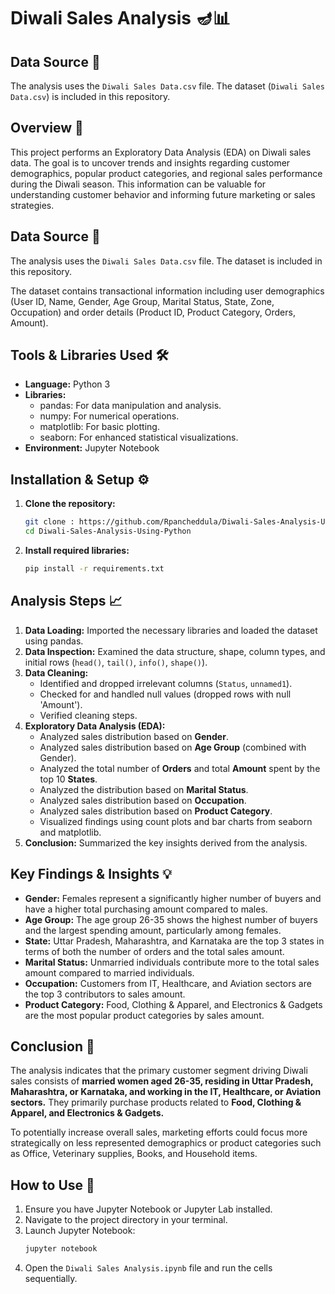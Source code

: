 # Diwali Sales Analysis 🪔📊

## Data Source 💾

The analysis uses the `Diwali Sales Data.csv` file.
The dataset (`Diwali Sales Data.csv`) is included in this repository.

## Overview 📝

This project performs an Exploratory Data Analysis (EDA) on Diwali sales data. The goal is to uncover trends and insights regarding customer demographics, popular product categories, and regional sales performance during the Diwali season. This information can be valuable for understanding customer behavior and informing future marketing or sales strategies.

## Data Source 💾

The analysis uses the `Diwali Sales Data.csv` file. The dataset is included in this repository.

The dataset contains transactional information including user demographics (User ID, Name, Gender, Age Group, Marital Status, State, Zone, Occupation) and order details (Product ID, Product Category, Orders, Amount).

## Tools & Libraries Used 🛠️

* **Language:** Python 3
* **Libraries:**
    * pandas: For data manipulation and analysis.
    * numpy: For numerical operations.
    * matplotlib: For basic plotting.
    * seaborn: For enhanced statistical visualizations.
* **Environment:** Jupyter Notebook

## Installation & Setup ⚙️

1.  **Clone the repository:**
    ```bash
    git clone : https://github.com/Rpancheddula/Diwali-Sales-Analysis-Using-Python.git
    cd Diwali-Sales-Analysis-Using-Python
    ```
2.  **Install required libraries:**
    ```bash
    pip install -r requirements.txt
    ```

## Analysis Steps 📈

1.  **Data Loading:** Imported the necessary libraries and loaded the dataset using pandas.
2.  **Data Inspection:** Examined the data structure, shape, column types, and initial rows (`head()`, `tail()`, `info()`, `shape()`).
3.  **Data Cleaning:**
    * Identified and dropped irrelevant columns (`Status`, `unnamed1`).
    * Checked for and handled null values (dropped rows with null 'Amount').
    * Verified cleaning steps.
4.  **Exploratory Data Analysis (EDA):**
    * Analyzed sales distribution based on **Gender**.
    * Analyzed sales distribution based on **Age Group** (combined with Gender).
    * Analyzed the total number of **Orders** and total **Amount** spent by the top 10 **States**.
    * Analyzed the distribution based on **Marital Status**.
    * Analyzed sales distribution based on **Occupation**.
    * Analyzed sales distribution based on **Product Category**.
    * Visualized findings using count plots and bar charts from seaborn and matplotlib.
5.  **Conclusion:** Summarized the key insights derived from the analysis.

## Key Findings & Insights 💡

* **Gender:** Females represent a significantly higher number of buyers and have a higher total purchasing amount compared to males.
* **Age Group:** The age group 26-35 shows the highest number of buyers and the largest spending amount, particularly among females.
* **State:** Uttar Pradesh, Maharashtra, and Karnataka are the top 3 states in terms of both the number of orders and the total sales amount.
* **Marital Status:** Unmarried individuals contribute more to the total sales amount compared to married individuals.
* **Occupation:** Customers from IT, Healthcare, and Aviation sectors are the top 3 contributors to sales amount.
* **Product Category:** Food, Clothing & Apparel, and Electronics & Gadgets are the most popular product categories by sales amount.

## Conclusion 🎯

The analysis indicates that the primary customer segment driving Diwali sales consists of **married women aged 26-35, residing in Uttar Pradesh, Maharashtra, or Karnataka, and working in the IT, Healthcare, or Aviation sectors.** They primarily purchase products related to **Food, Clothing & Apparel, and Electronics & Gadgets.**

To potentially increase overall sales, marketing efforts could focus more strategically on less represented demographics or product categories such as Office, Veterinary supplies, Books, and Household items.

## How to Use 🚀

1.  Ensure you have Jupyter Notebook or Jupyter Lab installed.
2.  Navigate to the project directory in your terminal.
3.  Launch Jupyter Notebook:
    ```bash
    jupyter notebook
    ```
4.  Open the `Diwali Sales Analysis.ipynb` file and run the cells sequentially.
